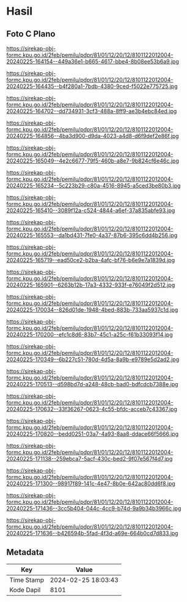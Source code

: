# Hasil

## Foto C Plano

https://sirekap-obj-formc.kpu.go.id/2feb/pemilu/pdpr/81/01/12/20/12/8101122012004-20240225-164154--449a36e1-b665-4617-bbe4-8b08ee53b6a9.jpg

https://sirekap-obj-formc.kpu.go.id/2feb/pemilu/pdpr/81/01/12/20/12/8101122012004-20240225-164435--b4f280a1-7bdb-4380-9ced-f5022e775725.jpg

https://sirekap-obj-formc.kpu.go.id/2feb/pemilu/pdpr/81/01/12/20/12/8101122012004-20240225-164702--dd734931-3cf3-488a-8ff9-ae3b4ebc84ed.jpg

https://sirekap-obj-formc.kpu.go.id/2feb/pemilu/pdpr/81/01/12/20/12/8101122012004-20240225-164856--4ba3d900-d9da-4023-a4d8-d6f9def2e86f.jpg

https://sirekap-obj-formc.kpu.go.id/2feb/pemilu/pdpr/81/01/12/20/12/8101122012004-20240225-165049--4e2c6677-79f5-460b-a8e7-9b824cf6e46c.jpg

https://sirekap-obj-formc.kpu.go.id/2feb/pemilu/pdpr/81/01/12/20/12/8101122012004-20240225-165234--5c223b29-c80a-4516-8945-a5ced3be80b3.jpg

https://sirekap-obj-formc.kpu.go.id/2feb/pemilu/pdpr/81/01/12/20/12/8101122012004-20240225-165410--3089f12a-c524-4844-a6ef-37a835abfe93.jpg

https://sirekap-obj-formc.kpu.go.id/2feb/pemilu/pdpr/81/01/12/20/12/8101122012004-20240225-165553--da1bd431-7fe0-4a37-87b6-395c6dd4b256.jpg

https://sirekap-obj-formc.kpu.go.id/2feb/pemilu/pdpr/81/01/12/20/12/8101122012004-20240225-165719--ead50ce2-b2ba-4afc-bf76-b6e9e7a1839d.jpg

https://sirekap-obj-formc.kpu.go.id/2feb/pemilu/pdpr/81/01/12/20/12/8101122012004-20240225-165901--6263b12b-17a3-4332-933f-e76049f2d512.jpg

https://sirekap-obj-formc.kpu.go.id/2feb/pemilu/pdpr/81/01/12/20/12/8101122012004-20240225-170034--826d01de-1948-4bed-883b-733aa5937c1d.jpg

https://sirekap-obj-formc.kpu.go.id/2feb/pemilu/pdpr/81/01/12/20/12/8101122012004-20240225-170200--efc1c8d6-83b7-45c1-a25c-f61b33093f14.jpg

https://sirekap-obj-formc.kpu.go.id/2feb/pemilu/pdpr/81/01/12/20/12/8101122012004-20240225-170349--6b227c51-780d-4d5a-8a9b-e9789e5d2ad2.jpg

https://sirekap-obj-formc.kpu.go.id/2feb/pemilu/pdpr/81/01/12/20/12/8101122012004-20240225-170513--d598bd7d-a248-48cb-bad0-bdfcdcb7388e.jpg

https://sirekap-obj-formc.kpu.go.id/2feb/pemilu/pdpr/81/01/12/20/12/8101122012004-20240225-170632--33f36267-0623-4c55-bfdc-acceb7c43367.jpg

https://sirekap-obj-formc.kpu.go.id/2feb/pemilu/pdpr/81/01/12/20/12/8101122012004-20240225-170820--bedd0251-03a7-4a93-8aa8-ddace66f5666.jpg

https://sirekap-obj-formc.kpu.go.id/2feb/pemilu/pdpr/81/01/12/20/12/8101122012004-20240225-171138--259ebca7-5acf-430c-bed2-9f07e567f4d7.jpg

https://sirekap-obj-formc.kpu.go.id/2feb/pemilu/pdpr/81/01/12/20/12/8101122012004-20240225-171300--98917f89-141c-4e47-8b0e-642ac80dd6f8.jpg

https://sirekap-obj-formc.kpu.go.id/2feb/pemilu/pdpr/81/01/12/20/12/8101122012004-20240225-171436--3cc5b404-044c-4cc9-b74d-9a9b34b3966c.jpg

https://sirekap-obj-formc.kpu.go.id/2feb/pemilu/pdpr/81/01/12/20/12/8101122012004-20240225-171636--b426594b-5fad-4f3d-a69e-664b0cd7d833.jpg


## Metadata

| Key        | Value               |
| ---------- | ------------------- |
| Time Stamp | 2024-02-25 18:03:43 |
| Kode Dapil | 8101                |



